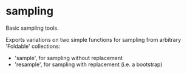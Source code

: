 # sampling

Basic sampling tools.

Exports variations on two simple functions for sampling from arbitrary
'Foldable' collections:

* 'sample', for sampling without replacement
* 'resample', for sampling with replacement (i.e. a bootstrap)


